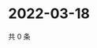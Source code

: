 # 2022-03-18

共 0 条

<!-- BEGIN WEIBO -->
<!-- 最后更新时间 Fri Mar 18 2022 13:14:10 GMT+0800 (China Standard Time) -->

<!-- END WEIBO -->
